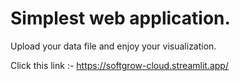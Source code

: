 # Simplest web application. 
Upload your data file and enjoy your visualization.

Click this link :- https://softgrow-cloud.streamlit.app/
